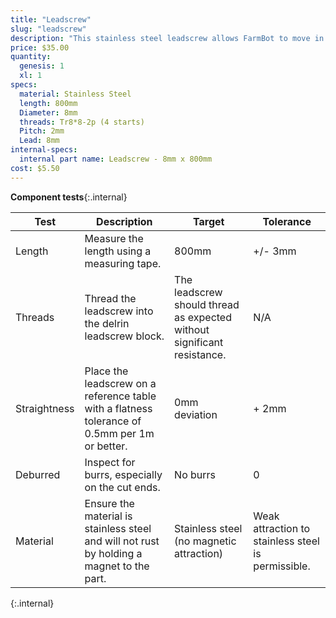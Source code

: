 ```yaml
---
title: "Leadscrew"
slug: "leadscrew"
description: "This stainless steel leadscrew allows FarmBot to move in the Z direction."
price: $35.00
quantity:
  genesis: 1
  xl: 1
specs:
  material: Stainless Steel
  length: 800mm
  Diameter: 8mm
  threads: Tr8*8-2p (4 starts)
  Pitch: 2mm
  Lead: 8mm
internal-specs:
  internal part name: Leadscrew - 8mm x 800mm
cost: $5.50
---
```


**Component tests**{:.internal}

|Test         |Description  |Target       |Tolerance    |
|-------------|-------------|-------------|-------------|
|Length       |Measure the length using a measuring tape.|800mm|+/- 3mm
|Threads      |Thread the leadscrew into the delrin leadscrew block.|The leadscrew should thread as expected without significant resistance.|N/A
|Straightness |Place the leadscrew on a reference table with a flatness tolerance of 0.5mm per 1m or better.|0mm deviation|+ 2mm
|Deburred     |Inspect for burrs, especially on the cut ends.|No burrs|0
|Material     |Ensure the material is stainless steel and will not rust by holding a magnet to the part.|Stainless steel (no magnetic attraction)|Weak attraction to stainless steel is permissible.
{:.internal}
